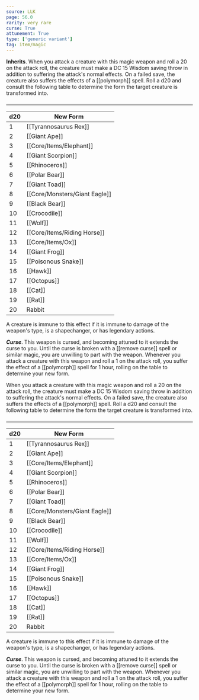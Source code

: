 ```yaml
---
source: LLK
page: 56.0
rarity: very rare
curse: True
attunement: True
type: ['generic variant']
tag: item/magic
---
```


**Inherits**. When you attack a creature with this magic weapon and roll a 20 on the attack roll, the creature must make a DC 15 Wisdom saving throw in addition to suffering the attack's normal effects. On a failed save, the creature also suffers the effects of a [[polymorph]] spell. Roll a d20 and consult the following table to determine the form the target creature is transformed into.

### 
---
|d20|New Form|
|---|-----------|
|1|[[Tyrannosaurus Rex]]|
|2|[[Giant Ape]]|
|3|[[Core/Items/Elephant]]|
|4|[[Giant Scorpion]]|
|5|[[Rhinoceros]]|
|6|[[Polar Bear]]|
|7|[[Giant Toad]]|
|8|[[Core/Monsters/Giant Eagle]]|
|9|[[Black Bear]]|
|10|[[Crocodile]]|
|11|[[Wolf]]|
|12|[[Core/Items/Riding Horse]]|
|13|[[Core/Items/Ox]]|
|14|[[Giant Frog]]|
|15|[[Poisonous Snake]]|
|16|[[Hawk]]|
|17|[[Octopus]]|
|18|[[Cat]]|
|19|[[Rat]]|
|20|Rabbit|

A creature is immune to this effect if it is immune to damage of the weapon's type, is a shapechanger, or has legendary actions.

**_Curse_**. This weapon is cursed, and becoming attuned to it extends the curse to you. Until the curse is broken with a [[remove curse]] spell or similar magic, you are unwilling to part with the weapon. Whenever you attack a creature with this weapon and roll a 1 on the attack roll, you suffer the effect of a [[polymorph]] spell for 1 hour, rolling on the table to determine your new form.


When you attack a creature with this magic weapon and roll a 20 on the attack roll, the creature must make a DC 15 Wisdom saving throw in addition to suffering the attack's normal effects. On a failed save, the creature also suffers the effects of a [[polymorph]] spell. Roll a d20 and consult the following table to determine the form the target creature is transformed into.

### 
---
|d20|New Form|
|---|-----------|
|1|[[Tyrannosaurus Rex]]|
|2|[[Giant Ape]]|
|3|[[Core/Items/Elephant]]|
|4|[[Giant Scorpion]]|
|5|[[Rhinoceros]]|
|6|[[Polar Bear]]|
|7|[[Giant Toad]]|
|8|[[Core/Monsters/Giant Eagle]]|
|9|[[Black Bear]]|
|10|[[Crocodile]]|
|11|[[Wolf]]|
|12|[[Core/Items/Riding Horse]]|
|13|[[Core/Items/Ox]]|
|14|[[Giant Frog]]|
|15|[[Poisonous Snake]]|
|16|[[Hawk]]|
|17|[[Octopus]]|
|18|[[Cat]]|
|19|[[Rat]]|
|20|Rabbit|

A creature is immune to this effect if it is immune to damage of the weapon's type, is a shapechanger, or has legendary actions.

**_Curse_**. This weapon is cursed, and becoming attuned to it extends the curse to you. Until the curse is broken with a [[remove curse]] spell or similar magic, you are unwilling to part with the weapon. Whenever you attack a creature with this weapon and roll a 1 on the attack roll, you suffer the effect of a [[polymorph]] spell for 1 hour, rolling on the table to determine your new form.


